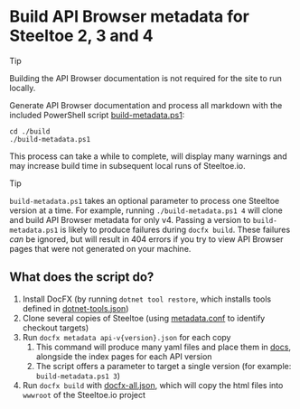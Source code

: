 # Build API Browser metadata for Steeltoe 2, 3 and 4

> [!TIP]
> Building the API Browser documentation is not required for the site to run locally.

Generate API Browser documentation and process all markdown with the included PowerShell script [build-metadata.ps1](./build-metadata.ps1):

```pwsh
cd ./build
./build-metadata.ps1
```

This process can take a while to complete, will display many warnings and may increase build time in subsequent local runs of Steeltoe.io.

> [!TIP]
> `build-metadata.ps1` takes an optional parameter to process one Steeltoe version at a time.
> For example, running `./build-metadata.ps1 4` will clone and build API Browser metadata for only v4.
> Passing a version to `build-metadata.ps1` is likely to produce failures during `docfx build`.
> These failures _can_ be ignored, but will result in 404 errors if you try to view API Browser pages that were not generated on your machine.

## What does the script do?

1. Install DocFX (by running `dotnet tool restore`, which installs tools defined in [dotnet-tools.json](../.config/dotnet-tools.json))
1. Clone several copies of Steeltoe (using [metadata.conf](./metadata.conf) to identify checkout targets)
1. Run `docfx metadata api-v{version}.json` for each copy
   1. This command will produce many yaml files and place them in [docs](../docs), alongside the index pages for each API version
   1. The script offers a parameter to target a single version (for example: `build-metadata.ps1 3`)
1. Run `docfx build` with [docfx-all.json](../docs/docfx-all.json), which will copy the html files into `wwwroot` of the Steeltoe.io project
